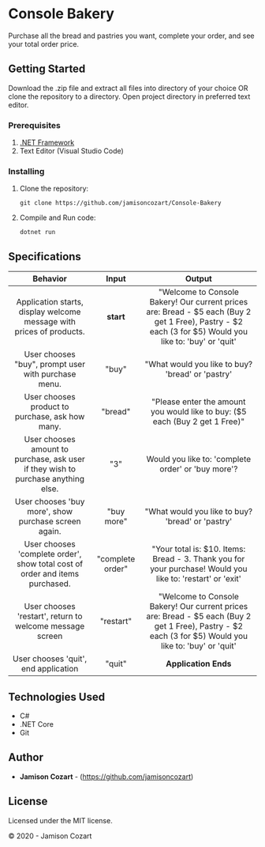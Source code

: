 # Console Bakery

Purchase all the bread and pastries you want, complete your order, and see your total order price. 

## Getting Started

Download the .zip file and extract all files into directory of your choice OR clone the repository to a directory. Open project directory in preferred text editor.

### Prerequisites

1. [.NET Framework](https://dotnet.microsoft.com/download/thank-you/dotnet-sdk-2.2.106-macos-x64-installer) 
2. Text Editor (Visual Studio Code)

### Installing

1. Clone the repository:
    ```
    git clone https://github.com/jamisoncozart/Console-Bakery
    ```
2. Compile and Run code:
    ```
    dotnet run
    ```

## Specifications

|Behavior|Input|Output|
|:-:|:-:|:-:|
|Application starts, display welcome message with prices of products.|**start**|"Welcome to Console Bakery! Our current prices are: Bread - $5 each (Buy 2 get 1 Free), Pastry - $2 each (3 for $5) Would you like to: 'buy' or 'quit'|
|User chooses "buy", prompt user with purchase menu.|"buy"|"What would you like to buy? 'bread' or 'pastry'|
|User chooses product to purchase, ask how many.|"bread"|"Please enter the amount you would like to buy: ($5 each (Buy 2 get 1 Free)"|
|User chooses amount to purchase, ask user if they wish to purchase anything else.|"3"|Would you like to: 'complete order' or 'buy more'?|
|User chooses 'buy more', show purchase screen again.|"buy more"|"What would you like to buy? 'bread' or 'pastry'|
|User chooses 'complete order', show total cost of order and items purchased.|"complete order"|"Your total is: $10. Items: Bread - 3. Thank you for your purchase! Would you like to: 'restart' or 'exit'|
|User chooses 'restart', return to welcome message screen|"restart"|"Welcome to Console Bakery! Our current prices are: Bread - $5 each (Buy 2 get 1 Free), Pastry - $2 each (3 for $5) Would you like to: 'buy' or 'quit'|
|User chooses 'quit', end application|"quit"|**Application Ends**|

## Technologies Used

* C#
* .NET Core
* Git

## Author

* **Jamison Cozart** - (https://github.com/jamisoncozart)

## License

Licensed under the MIT license.

&copy; 2020 - Jamison Cozart